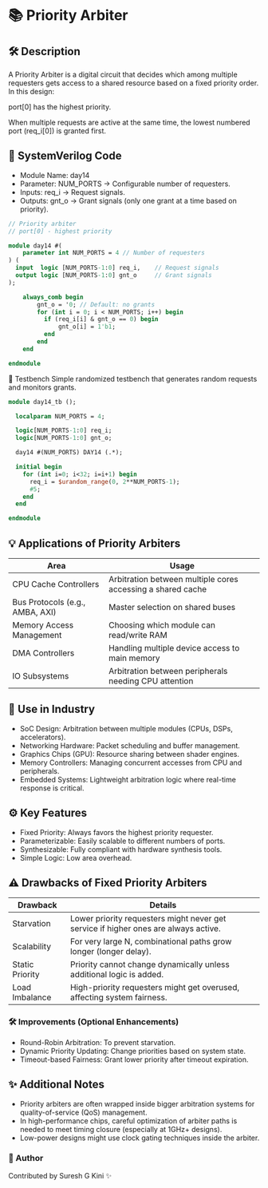 # 📚 Priority Arbiter
## 🛠 Description
A Priority Arbiter is a digital circuit that decides which among multiple requesters gets access to a shared resource based on a fixed priority order.
In this design:

port[0] has the highest priority.

When multiple requests are active at the same time, the lowest numbered port (req_i[0]) is granted first.

## 🧩 SystemVerilog Code
- Module Name: day14
- Parameter: NUM_PORTS → Configurable number of requesters.
- Inputs: req_i -> Request signals.
- Outputs: gnt_o -> Grant signals (only one grant at a time based on priority).


```systemverilog
// Priority arbiter
// port[0] - highest priority

module day14 #(
    parameter int NUM_PORTS = 4 // Number of requesters
) (
  input  logic [NUM_PORTS-1:0] req_i,    // Request signals
  output logic [NUM_PORTS-1:0] gnt_o     // Grant signals
);

    always_comb begin
        gnt_o = '0; // Default: no grants
        for (int i = 0; i < NUM_PORTS; i++) begin
          if (req_i[i] & gnt_o == 0) begin
              gnt_o[i] = 1'b1;
          end
        end
    end

endmodule
```

🧪 Testbench
Simple randomized testbench that generates random requests and monitors grants.

```systemverilog
module day14_tb ();

  localparam NUM_PORTS = 4;

  logic[NUM_PORTS-1:0] req_i;
  logic[NUM_PORTS-1:0] gnt_o;

  day14 #(NUM_PORTS) DAY14 (.*);

  initial begin
    for (int i=0; i<32; i=i+1) begin
      req_i = $urandom_range(0, 2**NUM_PORTS-1);
      #5;
    end
  end

endmodule
```



## 💡 Applications of Priority Arbiters

| Area                  | Usage                                                  |
|------------------------|--------------------------------------------------------|
| CPU Cache Controllers  | Arbitration between multiple cores accessing a shared cache |
| Bus Protocols (e.g., AMBA, AXI) | Master selection on shared buses                  |
| Memory Access Management | Choosing which module can read/write RAM              |
| DMA Controllers        | Handling multiple device access to main memory         |
| IO Subsystems          | Arbitration between peripherals needing CPU attention  |


## 🏢 Use in Industry
- SoC Design: Arbitration between multiple modules (CPUs, DSPs, accelerators).
- Networking Hardware: Packet scheduling and buffer management.
- Graphics Chips (GPU): Resource sharing between shader engines.
- Memory Controllers: Managing concurrent accesses from CPU and peripherals.
- Embedded Systems: Lightweight arbitration logic where real-time response is critical.

## ⚙️ Key Features
- Fixed Priority: Always favors the highest priority requester.
- Parameterizable: Easily scalable to different numbers of ports.
- Synthesizable: Fully compliant with hardware synthesis tools.
- Simple Logic: Low area overhead.

## ⚠️ Drawbacks of Fixed Priority Arbiters

|Drawback| Details|
|--------|--------|
|Starvation| Lower priority requesters might never get service if higher ones are always active.|
|Scalability|	For very large N, combinational paths grow longer (longer delay).|
|Static Priority|	Priority cannot change dynamically unless additional logic is added.|
|Load Imbalance|	High-priority requesters might get overused, affecting system fairness.|

### 🛠️ Improvements (Optional Enhancements)
- Round-Robin Arbitration: To prevent starvation.
- Dynamic Priority Updating: Change priorities based on system state.
- Timeout-based Fairness: Grant lower priority after timeout expiration.

## ✨ Additional Notes
- Priority arbiters are often wrapped inside bigger arbitration systems for quality-of-service (QoS) management.
- In high-performance chips, careful optimization of arbiter paths is needed to meet timing closure (especially at 1GHz+ designs).
- Low-power designs might use clock gating techniques inside the arbiter.


### 🔗 Author
Contributed by Suresh G Kini ✨
